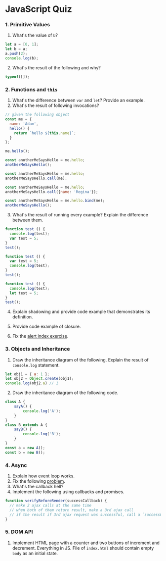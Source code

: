# JavaScript Quiz

### 1. Primitive Values

1. What's the value of `b`?

``` js
let a = [0, 1];
let b = a;
a.push(2);
console.log(b);
```

2. What's the result of the following and why?

```js
typeof([]);
```

### 2. Functions and `this`

1. What's the difference between `var` and `let`? Provide an example.
2. What's the result of following invocations?
```js
// given the following object
const me = {
  name: 'Adam',
  hello() {
    return `hello ${this.name}`;
  }
};
```
```js
me.hello();
```
```js
const anotherMeSaysHello = me.hello;
anotherMeSaysHello();
```
```js
const anotherMeSaysHello = me.hello;
anotherMeSaysHello.call(me);
```
```js
const anotherMeSaysHello = me.hello;
anotherMeSaysHello.call({name: 'Regina'});

```
```js
const anotherMeSaysHello = me.hello.bind(me);
anotherMeSaysHello();
```

3. What's the result of running every example? Explain the difference between them.

```js
function test () {
  console.log(test);
  var test = 5;
}
test();
```

```js
function test () {
  var test = 5;
  console.log(test);
}
test();
```
```js
function test () {
  console.log(test);
  let test = 5;
}
test();
```

4. Explain shadowing and provide code example that demonstrates its definition.

5. Provide code example of closure.
6. Fix the [alert index exercise](https://jsbin.com/gamupeboha/1/edit?html).

### 3. Objects and Inheritance

1. Draw the inheritance diagram of the following. Explain the result of `console.log` statement.

```js
let obj1 = { a: 1 };
let obj2 = Object.create(obj1);
console.log(obj2.a) // 1
```

2. Draw the inheritance diagram of the following code.

```js
class A {
    sayA() {
        console.log('A');
    }
}
class B extends A {
    sayB() {
        console.log('B');
    }
}
const a = new A();
const b = new B();
```

### 4. Async

1. Explain how event loop works.
2. Fix the following [problem](http://jsbin.com/tobipi/latest/edit?html,js,console,output).
3. What's the callback hell?
4. Implement the following using callbacks and promises.

```js
function verifyBeforeRender(successCallback) {
  // make 2 ajax calls at the same time
  // when both of them return result, make a 3rd ajax call
  // if the result if 3rd ajax request was successful, call a `successCallback`
}
```

### 5. DOM API
1. Implement HTML page with a counter and two buttons of increment and decrement. Everything in JS. File of `index.html` should contain empty `body` as an initial state.